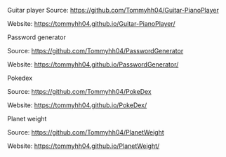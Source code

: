 Guitar player
Source: https://github.com/Tommyhh04/Guitar-PianoPlayer

Website: https://tommyhh04.github.io/Guitar-PianoPlayer/

Password generator

Source: https://github.com/Tommyhh04/PasswordGenerator

Website: https://tommyhh04.github.io/PasswordGenerator/

Pokedex

Source: https://github.com/Tommyhh04/PokeDex

Website: https://tommyhh04.github.io/PokeDex/

Planet weight

Source: https://github.com/Tommyhh04/PlanetWeight

Website: https://tommyhh04.github.io/PlanetWeight/
